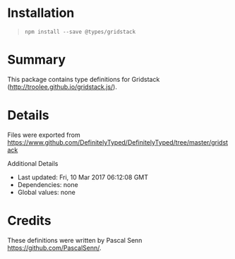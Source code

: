 # Installation
> `npm install --save @types/gridstack`

# Summary
This package contains type definitions for Gridstack (http://troolee.github.io/gridstack.js/).

# Details
Files were exported from https://www.github.com/DefinitelyTyped/DefinitelyTyped/tree/master/gridstack

Additional Details
 * Last updated: Fri, 10 Mar 2017 06:12:08 GMT
 * Dependencies: none
 * Global values: none

# Credits
These definitions were written by Pascal Senn <https://github.com/PascalSenn/>.
